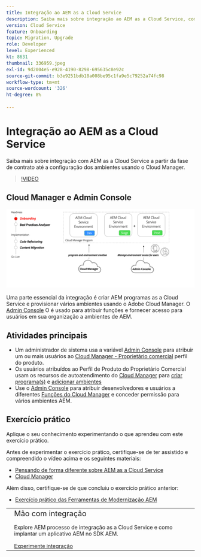 ```yaml
---
title: Integração ao AEM as a Cloud Service
description: Saiba mais sobre integração ao AEM as a Cloud Service, começando pela fase de contrato até a configuração de ambientes usando o Cloud Manager.
version: Cloud Service
feature: Onboarding
topic: Migration, Upgrade
role: Developer
level: Experienced
kt: 8631
thumbnail: 336959.jpeg
exl-id: 9d2004e5-e928-4190-8298-695635c8e92c
source-git-commit: b3e9251bdb18a008be95c1fa9e5c79252a74fc98
workflow-type: tm+mt
source-wordcount: '326'
ht-degree: 8%

---
```


# Integração ao AEM as a Cloud Service

Saiba mais sobre integração com AEM as a Cloud Service a partir da fase de contrato até a configuração dos ambientes usando o Cloud Manager.

>[!VIDEO](https://video.tv.adobe.com/v/336959?quality=12&learn=on)

## Cloud Manager e Admin Console

![Integração do diagrama de alto nível](assets/onboarding-diagram.png)

Uma parte essencial da integração é criar AEM programas as a Cloud Service e provisionar vários ambientes usando o Adobe Cloud Manager. O [Admin Console](https://adminconsole.adobe.com/) O é usado para atribuir funções e fornecer acesso para usuários em sua organização a ambientes de AEM.

## Atividades principais

+ Um administrador de sistema usa a variável [Admin Console](https://adminconsole.adobe.com/) para atribuir um ou mais usuários ao [Cloud Manager - Proprietário comercial](https://experienceleague.adobe.com/docs/experience-manager-cloud-manager/using/requirements/setting-up-users-and-roles.html) perfil do produto.
+ Os usuários atribuídos ao Perfil de Produto do Proprietário Comercial usam os recursos de autoatendimento do [Cloud Manager](https://experienceleague.adobe.com/docs/experience-manager-cloud-manager/using/introduction-to-cloud-manager.html?lang=pt-BR) para [criar programa(s)](https://experienceleague.adobe.com/docs/experience-manager-cloud-service/implementing/using-cloud-manager/production-programs/creating-production-program.html) e [adicionar ambientes](https://experienceleague.adobe.com/docs/experience-manager-cloud-service/implementing/using-cloud-manager/manage-environments.html)
+ Use o [Admin Console](https://adminconsole.adobe.com/) para atribuir desenvolvedores e usuários a diferentes [Funções do Cloud Manager](https://experienceleague.adobe.com/docs/experience-manager-cloud-manager/using/requirements/setting-up-users-and-roles.html) e conceder permissão para vários ambientes AEM.

## Exercício prático

Aplique o seu conhecimento experimentando o que aprendeu com este exercício prático.

Antes de experimentar o exercício prático, certifique-se de ter assistido e compreendido o vídeo acima e os seguintes materiais:

+ [Pensando de forma diferente sobre AEM as a Cloud Service](./introduction.md)
+ [Cloud Manager](./cloud-manager.md)

Além disso, certifique-se de que concluiu o exercício prático anterior:

+ [Exercício prático das Ferramentas de Modernização AEM](./aem-modernization-tools.md#hands-on-exercise)

<table style="border-width:0">
    <tr>
        <td style="width:150px">
            <a  rel="noreferrer"
                target="_blank"
                href="https://github.com/adobe/aem-cloud-engineering-video-series-exercises/tree/session3-onboarding#bootcamp---session-3-on-boarding"><img alt="Repositório GitHub de exercício manual" src="./assets/github.png"/>
            </a>        
        </td>
        <td style="width:100%;margin-bottom:1rem;">
            <div style="font-size:1.25rem;font-weight:400;">Mão com integração</div>
            <p style="margin:1rem 0">
                Explore AEM processo de integração as a Cloud Service e como implantar um aplicativo AEM no SDK AEM.
            </p>
            <a  rel="noreferrer"
                target="_blank"
                href="https://github.com/adobe/aem-cloud-engineering-video-series-exercises/tree/session3-onboarding#bootcamp---session-3-on-boarding" class="spectrum-Button spectrum-Button--primary spectrum-Button--sizeM">
                <span class="spectrum-Button-label has-no-wrap has-text-weight-bold">Experimente integração</span>
            </a>
        </td>
    </tr>
</table>
